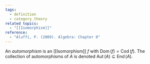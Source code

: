 ```yaml
---
tags:
  - definition
  - category_theory
related topics:
  - "[[Isomorphism]]"
reference:
  - "Aluffi, P. (2009). Algebra: Chapter 0"
---
```

An _automorphism_ is an [[Isomorphism]] $f$ with $\operatorname{Dom}(f) = \operatorname{Cod}(f)$. The collection of automorphisms of $A$ is denoted $\operatorname{Aut}(A)\subseteq \operatorname{End}(A)$.